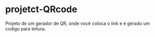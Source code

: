 # projetct-QRcode
 Projeto de um gerador de QR, onde você coloca o link e é gerado um codigo para leitura.
